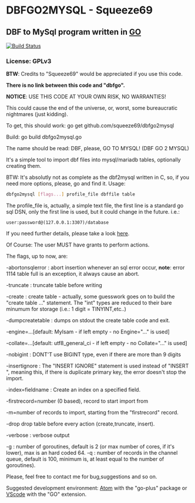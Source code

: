 # DBFGO2MYSQL - Squeeze69

## DBF to MySql program written in [GO](https://golang.org)

[![Build Status](https://travis-ci.org/squeeze69/dbfgo2mysql.svg?branch=master)](https://travis-ci.org/squeeze69/dbfgo2mysql)

### License: GPLv3

**BTW**: Credits to "Squeeze69" would be appreciated if you use this code.

**There is no link between this code and "dbfgo".**

**NOTICE**: USE THIS CODE AT YOUR OWN RISK, NO WARRANTIES!

This could cause the end of the universe, or, worst, some bureaucratic nightmares (just kidding).

To get, this should work: go get github.com/squeeze69/dbfgo2mysql

Build: go build dbfgo2mysql.go

The name should be read: DBF, please, GO TO MYSQL! (DBF GO 2 MYSQL)

It's a simple tool to import dbf files into mysql/mariadb tables, optionally creating them.

BTW: It's absolutly not as complete as the dbf2mysql written in C, so, if you need more options, please, go and find it.
Usage:

```bash
dbfgo2mysql [flags...] profile_file dbffile table
```

The profile_file is, actually, a simple text file, the first line is a standard go sql DSN,
only the first line is used, but it could change in the future.
i.e.:

```text
user:password@(127.0.0.1:3307)/database
```

If you need further details, please take a look [here](https://github.com/go-sql-driver/mysql/#dsn-data-source-name).

Of Course: The user MUST have grants to perform actions.

The flags, up to now, are:

-abortonsqlerror : abort insertion whenever an sql error occur, **note**: error 1114 table full is an exception, it always cause an abort.

-truncate : truncate table before writing

-create : create table - actually, some guesswork goes on to build the "create table ..." statement.
    The "int" types are reduced to their bare minumum for storage (i.e.: 1 digit = TINYINT,etc..)

-dumpcreatetable : dumps on stdout the create table code and exit.

-engine=...[default: MyIsam - if left empty - no Engine="..." is used]

-collate=...[default: utf8_general_ci - if left empty - no Collate="..." is used]

-nobigint : DONT'T use BIGINT type, even if there are more than 9 digits

-insertignore : The "INSERT IGNORE" statement is used instead of "INSERT ", meaning this, if there is duplicate primary key, the error
    doesn't stop the import.

-index=fieldname : Create an index on a specified field.

-firstrecord=number (0 based), record to start import from

-m=number of records to import, starting from the "firstrecord" record.

-drop drop table before every action (create,truncate, insert).

-verbose : verbose output

-g : number of goroutines, default is 2 (or max number of cores, if it's lower), max is an hard coded 64.
-q : number of records in the channel queue, default is 100, minimum is, at least equal to the number of goroutines).

Please, feel free to contact me for bug,suggestions and so on.

Suggested development environment: [Atom](https://atom.io) with the "go-plus" package or [VScode](https://code.visualstudio.com/) with the "GO" extension.
